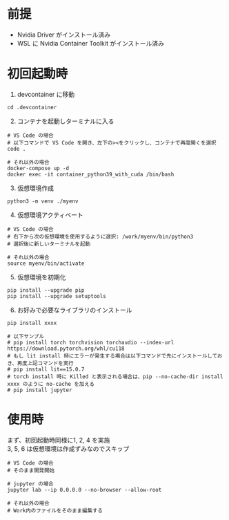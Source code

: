 
# 前提
* Nvidia Driver がインストール済み
* WSL に Nvidia Container Toolkit がインストール済み


# 初回起動時

1. devcontainer に移動
  ```
  cd .devcontainer
  ```
2. コンテナを起動しターミナルに入る
  ```
  # VS Code の場合
  # 以下コマンドで VS Code を開き、左下の><をクリックし、コンテナで再度開くを選択
  code .
  
  # それ以外の場合
  docker-compose up -d
  docker exec -it container_python39_with_cuda /bin/bash
  ```

3. 仮想環境作成
  ```
  python3 -m venv ./myenv
  ```

4. 仮想環境アクティベート
  ```
  # VS Code の場合
  # 右下から次の仮想環境を使用するように選択: /work/myenv/bin/python3
  # 選択後に新しいターミナルを起動
  
  # それ以外の場合
  source myenv/bin/activate
  ```

5. 仮想環境を初期化
  ```
  pip install --upgrade pip
  pip install --upgrade setuptools
  ```

6. お好みで必要なライブラリのインストール
  ```
  pip install xxxx

  # 以下サンプル
  # pip install torch torchvision torchaudio --index-url https://download.pytorch.org/whl/cu118
  # もし lit install 時にエラーが発生する場合は以下コマンドで先にインストールしておき、再度上記コマンドを実行
  # pip install lit==15.0.7
  # torch install 時に Killed と表示される場合は、pip --no-cache-dir install xxxx のように no-cache を加える
  # pip install jupyter
  ```

# 使用時

まず、初回起動時同様に1, 2, 4 を実施   
3, 5, 6 は仮想環境は作成ずみなのでスキップ

```
# VS Code の場合
# そのまま開発開始

# jupyter の場合
jupyter lab --ip 0.0.0.0 --no-browser --allow-root

# それ以外の場合
# Work内のファイルをそのまま編集する
```
